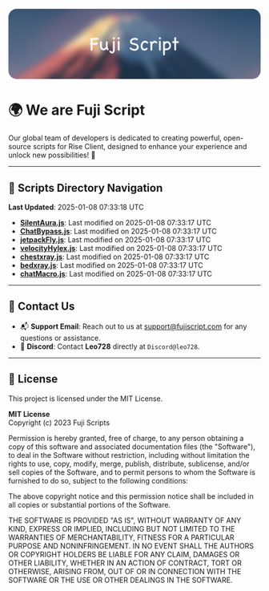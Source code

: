 ![Banner](.github/b.webp)

# 🌍 **We are Fuji Script**

Our global team of developers is dedicated to creating powerful, open-source scripts for Rise Client, designed to enhance your experience and unlock new possibilities! 🌟

---
<!-- SCRIPTS_NAVIGATION_START -->
## 📂 **Scripts Directory Navigation**

**Last Updated**: 2025-01-08 07:33:18 UTC

- **[SilentAura.js](scripts/SilentAura.js)**: Last modified on 2025-01-08 07:33:17 UTC
- **[ChatBypass.js](scripts/ChatBypass.js)**: Last modified on 2025-01-08 07:33:17 UTC
- **[jetpackFly.js](scripts/jetpackFly.js)**: Last modified on 2025-01-08 07:33:17 UTC
- **[velocityHylex.js](scripts/velocityHylex.js)**: Last modified on 2025-01-08 07:33:17 UTC
- **[chestxray.js](scripts/chestxray.js)**: Last modified on 2025-01-08 07:33:17 UTC
- **[bedxray.js](scripts/bedxray.js)**: Last modified on 2025-01-08 07:33:17 UTC
- **[chatMacro.js](scripts/chatMacro.js)**: Last modified on 2025-01-08 07:33:17 UTC

<!-- SCRIPTS_NAVIGATION_END -->

---

## 💬 **Contact Us**  
- 📬 **Support Email**: Reach out to us at [support@fujiscript.com](mailto:support@fujiscript.com) for any questions or assistance.  
- 💬 **Discord**: Contact **Leo728** directly at `Discord@leo728`.

---

## 📜 **License**

This project is licensed under the MIT License.  

**MIT License**  
Copyright (c) 2023 Fuji Scripts  

Permission is hereby granted, free of charge, to any person obtaining a copy of this software and associated documentation files (the "Software"), to deal in the Software without restriction, including without limitation the rights to use, copy, modify, merge, publish, distribute, sublicense, and/or sell copies of the Software, and to permit persons to whom the Software is furnished to do so, subject to the following conditions:  

The above copyright notice and this permission notice shall be included in all copies or substantial portions of the Software.  

THE SOFTWARE IS PROVIDED "AS IS", WITHOUT WARRANTY OF ANY KIND, EXPRESS OR IMPLIED, INCLUDING BUT NOT LIMITED TO THE WARRANTIES OF MERCHANTABILITY, FITNESS FOR A PARTICULAR PURPOSE AND NONINFRINGEMENT. IN NO EVENT SHALL THE AUTHORS OR COPYRIGHT HOLDERS BE LIABLE FOR ANY CLAIM, DAMAGES OR OTHER LIABILITY, WHETHER IN AN ACTION OF CONTRACT, TORT OR OTHERWISE, ARISING FROM, OUT OF OR IN CONNECTION WITH THE SOFTWARE OR THE USE OR OTHER DEALINGS IN THE SOFTWARE.  
